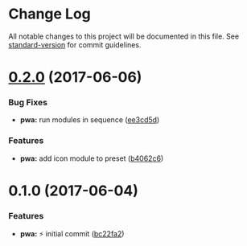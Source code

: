 # Change Log

All notable changes to this project will be documented in this file.
See [standard-version](https://github.com/conventional-changelog/standard-version) for commit guidelines.

<a name="0.2.0"></a>
# [0.2.0](https://github.com/nuxt/modules/compare/@nuxtjs/pwa@0.1.0...@nuxtjs/pwa@0.2.0) (2017-06-06)


### Bug Fixes

* **pwa:** run modules in sequence ([ee3cd5d](https://github.com/nuxt/modules/commit/ee3cd5d))


### Features

* **pwa:** add icon module to preset ([b4062c6](https://github.com/nuxt/modules/commit/b4062c6))




<a name="0.1.0"></a>
# 0.1.0 (2017-06-04)


### Features

* **pwa:** ⚡ initial commit ([bc22fa2](https://github.com/nuxt/modules/commit/bc22fa2))
